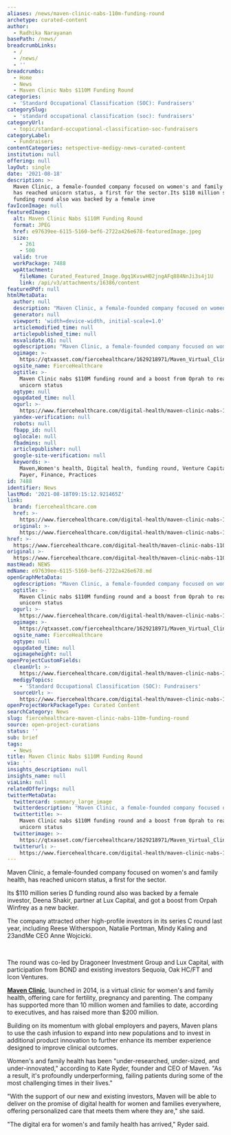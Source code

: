```yaml
---
aliases: /news/maven-clinic-nabs-110m-funding-round
archetype: curated-content
author:
  - Radhika Narayanan
basePath: /news/
breadcrumbLinks:
  - /
  - /news/
  - ''
breadcrumbs:
  - Home
  - News
  - Maven Clinic Nabs $110M Funding Round
categories:
  - 'Standard Occupational Classification (SOC): Fundraisers'
categorySlug:
  - 'standard occupational classification (soc): fundraisers'
categoryUrl:
  - topic/standard-occupational-classification-soc-fundraisers
categoryLabel:
  - Fundraisers
contentCategories: netspective-medigy-news-curated-content
institution: null
offering: null
layOut: single
date: '2021-08-18'
description: >-
  Maven Clinic, a female-founded company focused on women's and family health,
  has reached unicorn status, a first for the sector.Its $110 million series D
  funding round also was backed by a female inve
favIconImage: null
featuredImage:
  alt: Maven Clinic Nabs $110M Funding Round
  format: JPEG
  href: e97639ee-6115-5160-bef6-2722a426e678-featuredImage.jpeg
  size:
    - 261
    - 500
  valid: true
  workPackage: 7488
  wpAttachment:
    fileName: Curated_Featured_Image.0gq1KvswH02jngAFq884NnJi3s4j1U
    link: /api/v3/attachments/16386/content
featuredPdf: null
htmlMetaData:
  author: null
  description: "Maven Clinic, a female-founded company focused on women's and family health, has reached unicorn status, a first for the sector. The $110 million series D funding round also was backed by a female\_investor,\_Deena Shakir, partner at Lux Capital, and got a boost from Orpah Winfrey as a new backer."
  generator: null
  viewport: 'width=device-width, initial-scale=1.0'
  articlemodified_time: null
  articlepublished_time: null
  msvalidate.01: null
  ogdescription: "Maven Clinic, a female-founded company focused on women's and family health, has reached unicorn status, a first for the sector. The $110 million series D funding round also was backed by a female\_investor,\_Deena Shakir, partner at Lux Capital, and got a boost from Orpah Winfrey as a new backer."
  ogimage: >-
    https://qtxasset.com/fiercehealthcare/1629218971/Maven_Virtual_Clinic_Care_Team.jpg?F.0gq1KvswH02jngAFq884NnJi3s4j1U
  ogsite_name: FierceHealthcare
  ogtitle: >-
    Maven Clinic nabs $110M funding round and a boost from Oprah to reach
    unicorn status
  ogtype: null
  ogupdated_time: null
  ogurl: >-
    https://www.fiercehealthcare.com/digital-health/maven-clinic-nabs-110m-funding-round-and-a-boost-from-oprah-to-reach-unicorn-status
  yandex-verification: null
  robots: null
  fbapp_id: null
  oglocale: null
  fbadmins: null
  articlepublisher: null
  google-site-verification: null
  keywords: >-
    Maven,Women's health, Digital health, funding round, Venture Capital,Tech,
    Payer, Finance, Practices
id: 7488
identifier: News
lastMod: '2021-08-18T09:15:12.921465Z'
link:
  brand: fiercehealthcare.com
  href: >-
    https://www.fiercehealthcare.com/digital-health/maven-clinic-nabs-110m-funding-round-and-a-boost-from-oprah-to-reach-unicorn-status
  original: >-
    https://www.fiercehealthcare.com/digital-health/maven-clinic-nabs-110m-funding-round-and-a-boost-from-oprah-to-reach-unicorn-status
href: >-
  https://www.fiercehealthcare.com/digital-health/maven-clinic-nabs-110m-funding-round-and-a-boost-from-oprah-to-reach-unicorn-status
original: >-
  https://www.fiercehealthcare.com/digital-health/maven-clinic-nabs-110m-funding-round-and-a-boost-from-oprah-to-reach-unicorn-status
mastHead: NEWS
mdName: e97639ee-6115-5160-bef6-2722a426e678.md
openGraphMetaData:
  ogdescription: "Maven Clinic, a female-founded company focused on women's and family health, has reached unicorn status, a first for the sector. The $110 million series D funding round also was backed by a female\_investor,\_Deena Shakir, partner at Lux Capital, and got a boost from Orpah Winfrey as a new backer."
  ogtitle: >-
    Maven Clinic nabs $110M funding round and a boost from Oprah to reach
    unicorn status
  ogurl: >-
    https://www.fiercehealthcare.com/digital-health/maven-clinic-nabs-110m-funding-round-and-a-boost-from-oprah-to-reach-unicorn-status
  ogimage: >-
    https://qtxasset.com/fiercehealthcare/1629218971/Maven_Virtual_Clinic_Care_Team.jpg?F.0gq1KvswH02jngAFq884NnJi3s4j1U
  ogsite_name: FierceHealthcare
  ogtype: null
  ogupdated_time: null
  ogimageheight: null
openProjectCustomFields:
  cleanUrl: >-
    https://www.fiercehealthcare.com/digital-health/maven-clinic-nabs-110m-funding-round-and-a-boost-from-oprah-to-reach-unicorn-status
  medigyTopics:
    - 'Standard Occupational Classification (SOC): Fundraisers'
  sourceUrl: >-
    https://www.fiercehealthcare.com/digital-health/maven-clinic-nabs-110m-funding-round-and-a-boost-from-oprah-to-reach-unicorn-status
openProjectWorkPackageType: Curated Content
searchCategory: News
slug: fiercehealthcare-maven-clinic-nabs-110m-funding-round
source: open-project-curations
status: ''
sub: brief
tags:
  - News
title: Maven Clinic Nabs $110M Funding Round
via: ' '
insights_description: null
insights_name: null
viaLink: null
relatedOfferings: null
twitterMetaData:
  twittercard: summary_large_image
  twitterdescription: "Maven Clinic, a female-founded company focused on women's and family health, has reached unicorn status, a first for the sector. The $110 million series D funding round also was backed by a female\_investor,\_Deena Shakir, partner at Lux Capital, and got a boost from Orpah Winfrey as a new backer."
  twittertitle: >-
    Maven Clinic nabs $110M funding round and a boost from Oprah to reach
    unicorn status
  twitterimage: >-
    https://qtxasset.com/fiercehealthcare/1629218971/Maven_Virtual_Clinic_Care_Team.jpg?F.0gq1KvswH02jngAFq884NnJi3s4j1U
  twitterurl: >-
    https://www.fiercehealthcare.com/digital-health/maven-clinic-nabs-110m-funding-round-and-a-boost-from-oprah-to-reach-unicorn-status
---
```

<p>Maven Clinic, a female-founded company focused on women's and family health, has reached unicorn status, a first for the sector.</p><p>Its $110 million series D funding round also was backed by a female investor, Deena Shakir, partner at Lux Capital, and got a boost from Orpah Winfrey as a new backer.</p><p>The company attracted other high-profile investors in its series C round last year, including Reese Witherspoon, Natalie Portman, Mindy Kaling and 23andMe CEO Anne Wojcicki.</p><p>&nbsp;</p><p>The round was co-led by Dragoneer Investment Group and Lux Capital, with participation from BOND and existing investors Sequoia, Oak HC/FT and Icon Ventures.</p><p><a href="https://www.mavenclinic.com/"><strong>Maven Clinic</strong></a>, launched in 2014, is a&nbsp;virtual clinic for women's and family health, offering&nbsp;care for fertility, pregnancy and parenting. The company has supported more than 10 million women and families to date, according to executives, and has raised more than $200 million.</p><p>Building on its momentum with global employers and payers, Maven plans to use the cash infusion to expand into new populations and to invest in additional product innovation to further enhance its member experience designed to improve clinical outcomes.</p><p>Women's and family health has been "under-researched, under-sized, and under-innovated," according to&nbsp;Kate Ryder, founder and CEO of Maven. "As a result, it's profoundly underperforming, failing patients during some of the most challenging times in their lives."</p><p>"With the support of our new and existing investors, Maven will be able to deliver on the promise of digital health for women and families everywhere, offering personalized care that meets them where they are," she said.</p><p>"The digital era for women's and family health has arrived," Ryder said.</p>